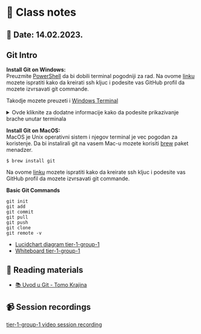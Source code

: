 #	📝 Class notes
## 	📅 Date: 14.02.2023.

## Git Intro 

**Install Git on Windows:**  
Preuzmite [PowerShell](https://learn.microsoft.com/en-us/powershell/scripting/overview?view=powershell-7.3) da bi dobili terminal pogodniji za rad.
Na ovome [linku](https://www.youtube.com/watch?v=a-zX_qc2S-M&ab_channel=CameronMcKenzie) mozete ispratiti kako da kreirati ssh kljuc i podesite vas GitHub profil da mozete izvrsavati git commande.

Takodje mozete preuzeti i [Windows Terminal](https://apps.microsoft.com/store/detail/windows-terminal/9N0DX20HK701?hl=sr-cyrl-ba&gl=ba&rtc=1)

<details><summary>Ovde kliknite za dodatne informacije kako da podesite prikazivanje brache unutar terminala</summary>
<p>

Evo par komandi da podesite PowerShell na najnoviju verziju PS 7 i da se prikazuje ime branch-a u kojem se trenutno nalazite dok radite sa Git-om. Pošto je ovdje glavni branch master, mora se preimenovati na main pa imate na kraju i tu komandu.

Komanda za upgrade ps 5.1 na najnoviju verziju ps7 - u PS mora imati administrator privilegije (run PS as administrator)
```ruby
iex "& { $(irm https://aka.ms/install-powershell.ps1) } -UseMSI"
```
Komande za prikaz main i drugih git branches - isto PS run as administrator
```ruby
> Import-Module posh-git -Scope AllUsers
> Add-PoshGitToProfile -AllHosts
```

Main branch se prikazuje kao master
```ruby
git branch -m master main
git status
```


</p>
</details>
 
**Install Git on MacOS:**  
MacOS je Unix operativni sistem i njegov terminal je vec pogodan za koristenje. Da bi instalirali git na vasem Mac-u mozete korisiti [brew](https://brew.sh/) paket menadzer. 
```
$ brew install git
```

Na ovome [linku](https://www.youtube.com/watch?v=nZYJKXXMvkM&ab_channel=TechPedia-HowtoTech) mozete ispratiti kako da kreirate ssh kljuc i podesite vas GitHub profil da mozete izvrsavati git commande.

**Basic Git Commands**
```
git init
git add
git commit 
git pull
git push 
git clone
git remote -v
```
- [Lucidchart diagram tier-1-group-1](files/lucidchart-week-1-tier-1.pdf)
- [Whiteboard tier-1-group-1](files/whiteboard-week-1-tier-1.pdf)

## 📖 Reading materials
- [📚 Uvod u Git - Tomo Krajina](../../books/github_knjiga_tomo_krajina.pdf) 

## 📹 Session recordings
[tier-1-group-1 video session recording](https://youtu.be/jNPFe9vdRFI)
